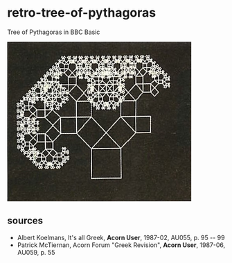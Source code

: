 # retro-tree-of-pythagoras
Tree of Pythagoras in BBC Basic

![pics/partial-tree.jpg](pics/partial-tree.jpg)

## sources
- Albert Koelmans, It's all Greek, __Acorn User__, 1987-02, AU055, p. 95 -- 99
- Patrick McTiernan, Acorn Forum "Greek Revision", __Acorn User__, 1987-06, AU059, p. 55
